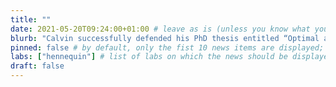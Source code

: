 ```yaml
---
title: ""
date: 2021-05-20T09:24:00+01:00 # leave as is (unless you know what you are doing ^^)
blurb: "Calvin successfully defended his PhD thesis entitled “Optimal anticipatory control as a theory of motor preparation”. Thanks to his examiners, [Máté Lengyel](/lengyel/) and [Byron Yu](https://users.ece.cmu.edu/~byronyu/)!"
pinned: false # by default, only the fist 10 news items are displayed; if you set pinned to true, then this news item will be displayed regardless of its age 
labs: ["hennequin"] # list of labs on which the news should be displayed (use "cbl" to display on the main CBL website, and the PI's lastname (lowercase) for individual lab's websites, e.g. "hennequin")
draft: false
---
```


<!-- Each news item gets a full page of its own in addition to its presence in the front-page news feed; the body of that page is populated by any content you might want to enter below in Markdown format -->


